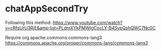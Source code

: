 # chatAppSecondTry
Following this method: https://www.youtube.com/watch?v=cRfsUrU3RjE&amp;list=PLdmXYkPMWIgCocLY-B4SvpQshQWC7Nc0C

Require org.apache.commons:commons-lang3
https://commons.apache.org/proper/commons-lang/commons-lang3
